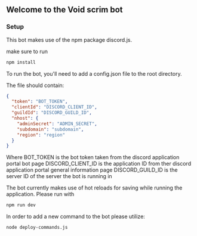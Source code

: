## Welcome to the Void scrim bot

### Setup
This bot makes use of the npm package discord.js.

make sure to run
```sh
npm install
```

To run the bot, you'll need to add a config.json file to the root directory.

The file should contain:
```json
{
  "token": "BOT_TOKEN",
  "clientId": "DISCORD_CLIENT_ID",
  "guildId": "DISCORD_GUILD_ID",
  "nhost": {
    "adminSecret": "ADMIN_SECRET",
    "subdomain": "subdomain",
    "region": "region"
  }
}
```
Where BOT_TOKEN is the bot token taken from the discord application portal bot page
DISCORD_CLIENT_ID is the application ID from ther discord application portal general information page
DISCORD_GUILD_ID is the server ID of the server the bot is running in


The bot currently makes use of hot reloads for saving while running the application. Please run with
```sh
npm run dev
```
In order to add a new command to the bot please utilize:
```sh
node deploy-commands.js
```
